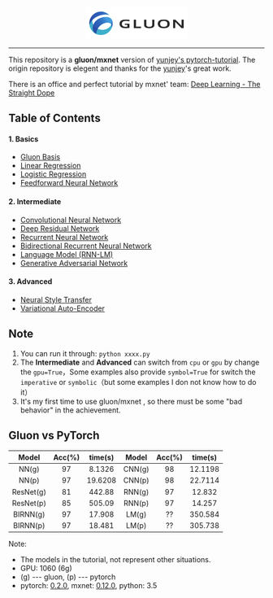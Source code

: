 <p align="center"><img width="40%" src="logo/gluon_logo.png" /></p>

--------------------------------------------------------------------------------

This repository is a **gluon/mxnet** version of [yunjey's pytorch-tutorial](https://github.com/yunjey/pytorch-tutorial). The origin repository is elegent and thanks for the [yunjey](https://github.com/yunjey)'s great work.

There is an office and perfect tutorial by mxnet' team: [Deep Learning - The Straight Dope](http://gluon.mxnet.io/)

## Table of Contents

#### 1. Basics

- [Gluon Basis](https://github.com/AceCoooool/gluon-example/tree/master/example/1-basics/1_basic.py)
- [Linear Regression](https://github.com/AceCoooool/gluon-example/tree/master/example/1-basics/2_linear.py)
- [Logistic Regression](https://github.com/AceCoooool/gluon-example/tree/master/example/1-basics/3_logistic.py)
- [Feedforward Neural Network](https://github.com/AceCoooool/gluon-example/tree/master/example/1-basics/4_network.py)

#### 2. Intermediate

- [Convolutional Neural Network](https://github.com/AceCoooool/gluon-example/tree/master/example/2-intermediate/1_cnn.py)
- [Deep Residual Network](https://github.com/AceCoooool/gluon-example/tree/master/example/2-intermediate/2_resnet.py)
- [Recurrent Neural Network](https://github.com/AceCoooool/gluon-example/tree/master/example/2-intermediate/3_rnn.py)
- [Bidirectional Recurrent Neural Network](https://github.com/AceCoooool/gluon-example/tree/master/example/2-intermediate/4_birnn.py)
- [Language Model (RNN-LM)](https://github.com/AceCoooool/gluon-example/tree/master/example/2-intermediate/5_language.py)
- [Generative Adversarial Network](https://github.com/AceCoooool/gluon-example/tree/master/example/2-intermediate/6_gan.py)

#### 3. Advanced

- [Neural Style Transfer](https://github.com/AceCoooool/gluon-example/tree/master/example/3-advanced/1_style_transfer.py)
- [Variational Auto-Encoder](https://github.com/AceCoooool/gluon-example/tree/master/example/3-advanced/2_vae.py)

## Note

1. You can run it through: `python xxxx.py`
2. The **Intermediate** and **Advanced** can switch from `cpu` or `gpu` by change the `gpu=True`，Some examples also provide `symbol=True` for switch the `imperative` or `symbolic`（but some examples I don not know how to do it）
3. It's my first time to use gluon/mxnet , so there must be some "bad behavior" in the achievement.

## Gluon vs PyTorch


|   Model   | Acc(%) | time(s) | Model  | Acc(%) | time(s) |
| :-------: | :----: | :-----: | :----: | :----: | :-----: |
|   NN(g)   |   97   | 8.1326  | CNN(g) |   98   | 12.1198 |
|   NN(p)   |   97   | 19.6208 | CNN(p) |   98   | 22.7114 |
| ResNet(g) |   81   | 442.88  | RNN(g) |   97   | 12.832  |
| ResNet(p) |   85   | 505.09  | RNN(p) |   97   | 14.257  |
| BIRNN(g)  |   97   | 17.908  | LM(g)  |   ??   | 350.584 |
| BIRNN(p)  |   97   | 18.481  | LM(p)  |   ??   | 305.738 |

Note:

- The models in the tutorial, not represent other situations.
- GPU: 1060 (6g) 
- (g) --- gluon, (p) --- pytorch
- pytorch: [0.2.0](http://pytorch.org/),  mxnet: [0.12.0](https://github.com/apache/incubator-mxnet/releases), python: 3.5